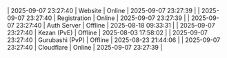 | 2025-09-07 23:27:40 | Website | Online | 2025-09-07 23:27:39 |
| 2025-09-07 23:27:40 | Registration | Online | 2025-09-07 23:27:39 |
| 2025-09-07 23:27:40 | Auth Server | Offline | 2025-08-18 09:33:31 |
| 2025-09-07 23:27:40 | Kezan (PvE) | Offline | 2025-08-03 17:58:02 |
| 2025-09-07 23:27:40 | Gurubashi (PvP) | Offline | 2025-08-23 21:44:06 |
| 2025-09-07 23:27:40 | Cloudflare | Online | 2025-09-07 23:27:39 |
